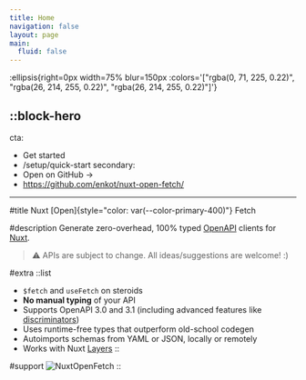 ```yaml
---
title: Home
navigation: false
layout: page
main:
  fluid: false
---
```


:ellipsis{right=0px width=75% blur=150px :colors='["rgba(0, 71, 225, 0.22)", "rgba(26, 214, 255, 0.22)", "rgba(26, 214, 255, 0.22)"]'}

::block-hero
---
cta:
  - Get started
  - /setup/quick-start
secondary:
  - Open on GitHub →
  - https://github.com/enkot/nuxt-open-fetch/
---

#title
Nuxt [Open]{style="color: var(--color-primary-400)"} Fetch

#description
Generate zero-overhead, 100% typed [OpenAPI](https://www.openapis.org/) clients for [Nuxt](https://nuxt.com).

> ⚠️ APIs are subject to change.
> All ideas/suggestions are welcome! :)

#extra
  ::list
  - `$fetch` and `useFetch` on steroids
  - **No manual typing** of your API
  - Supports OpenAPI 3.0 and 3.1 (including advanced features like [discriminators](https://spec.openapis.org/oas/v3.1.0#discriminator-object))
  - Uses runtime-free types that outperform old-school codegen
  - Autoimports schemas from YAML or JSON, locally or remotely
  - Works with Nuxt [Layers](https://nuxt.com/docs/getting-started/layers)
  ::
  

#support
  ![NuxtOpenFetch](/preview.png)
::
